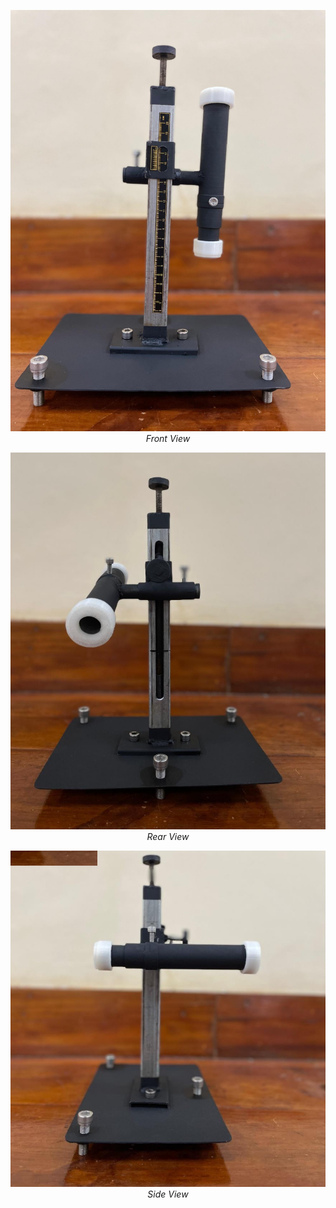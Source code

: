 
<p align="center">
  <img src="Front%20View.png" alt="Front View">
  <br>
  <em>Front View</em>
</p>

<p align="center">
  <img src="Rear%20View.png" alt="Rear View">
  <br>
  <em>Rear View</em>
</p>

<p align="center">
  <img src="Side%20View.png" alt="Side View">
  <br>
  <em>Side View</em>
</p>
